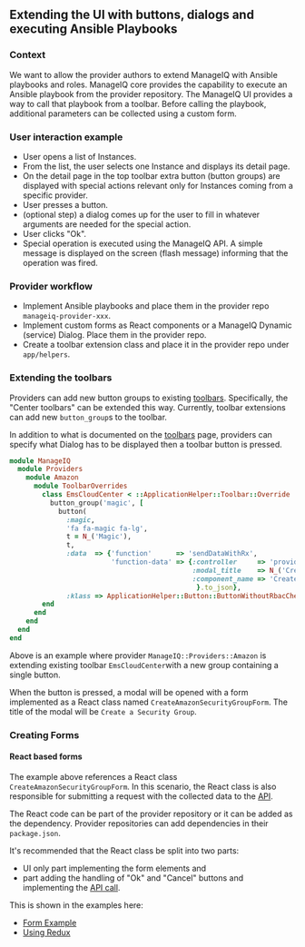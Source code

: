 ## Extending the UI with buttons, dialogs and executing Ansible Playbooks

### Context

We want to allow the provider authors to extend ManageIQ with Ansible playbooks
and roles. ManageIQ core provides the capability to execute an Ansible playbook
from the provider repository. The ManageIQ UI provides a way to call that
playbook from a toolbar. Before calling the playbook, additional parameters can
be collected using a custom form.

### User interaction example

 * User opens a list of Instances.
 * From the list, the user selects one Instance and displays its detail page.
 * On the detail page in the top toolbar extra button (button groups) are displayed with special actions relevant only for Instances coming from a specific provider.
 * User presses a button.
 * (optional step) a dialog comes up for the user to fill in whatever arguments are needed for the special action.
 * User clicks "Ok".
 * Special operation is executed using the ManageIQ API. A simple message is displayed on the screen (flash message) informing that the operation was fired.

### Provider workflow

 * Implement Ansible playbooks and place them in the provider repo `manageiq-provider-xxx`.
 * Implement custom forms as React components or a ManageIQ Dynamic (service) Dialog. Place them in the provider repo.
 * Create a toolbar extension class and place it in the provider repo under `app/helpers`.

### Extending the toolbars

Providers can add new button groups to existing [toolbars](toolbars.md). Specifically, the "Center toolbars" can be extended this way. Currently, toolbar extensions can add new `button_group`s to the toolbar.

In addition to what is documented on the [toolbars](toolbars.md) page, providers can specify what Dialog has to be displayed then a toolbar button is pressed.

```ruby
module ManageIQ
  module Providers
    module Amazon
      module ToolbarOverrides
        class EmsCloudCenter < ::ApplicationHelper::Toolbar::Override
          button_group('magic', [
            button(
              :magic,
              'fa fa-magic fa-lg',
              t = N_('Magic'),
              t,
              :data  => {'function'      => 'sendDataWithRx',
                         'function-data' => {:controller     => 'provider_dialogs', # this one is required
                                             :modal_title    => N_('Create a Security Group'),   # title of modal displaying the form
                                             :component_name => 'CreateAmazonSecurityGroupForm', # name of React component implementing the form
                                              }.to_json},
              :klass => ApplicationHelper::Button::ButtonWithoutRbacCheck),
        end
      end
    end
  end
end
```

Above is an example where provider `ManageIQ::Providers::Amazon` is extending existing toolbar `EmsCloudCenter`with a new group containing a single button.

When the button is pressed, a modal will be opened with a form implemented as a React class named `CreateAmazonSecurityGroupForm`. The title of the modal will be `Create a Security Group`.

### Creating Forms

#### React based forms

The example above references a React class `CreateAmazonSecurityGroupForm`. In this scenario, the React class is also responsible for submitting a request with the collected data to the [API](calling_api.md).

The React code can be part of the provider repository or it can be added as the dependency. Provider repositories can add dependencies in their `package.json`.

It's recommended that the React class be split into two parts:
 * UI only part implementing the form elements and
 * part adding the handling of "Ok" and "Cancel" buttons and implementing the [API call](calling_api.md).

This is shown in the examples here:

* [Form Example](https://github.com/ManageIQ/manageiq-providers-lenovo/pull/251)
* [Using Redux](https://github.com/ManageIQ/manageiq-ui-classic/pull/3509)
